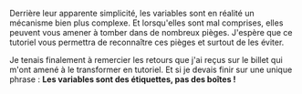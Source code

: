 Derrière leur apparente simplicité, les variables sont en réalité un mécanisme bien plus complexe.
Et lorsqu'elles sont mal comprises, elles peuvent vous amener à tomber dans de nombreux pièges.
J'espère que ce tutoriel vous permettra de reconnaître ces pièges et surtout de les éviter.

Je tenais finalement à remercier les retours que j'ai reçus sur le billet qui m'ont amené à le transformer en tutoriel.
Et si je devais finir sur une unique phrase : **Les variables sont des étiquettes, pas des boîtes !**